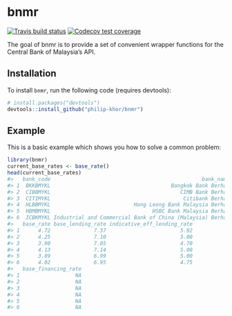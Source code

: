 
<!-- README.md is generated from README.Rmd. Please edit that file -->

# bnmr

<!-- badges: start -->

[![Travis build
status](https://travis-ci.org/philip-khor/bnmr.svg?branch=master)](https://travis-ci.org/philip-khor/bnmr)
[![Codecov test
coverage](https://codecov.io/gh/philip-khor/bnmr/branch/master/graph/badge.svg)](https://codecov.io/gh/philip-khor/bnmr?branch=master)
<!-- badges: end -->

The goal of bnmr is to provide a set of convenient wrapper functions for
the Central Bank of Malaysia’s API.

## Installation

To install `bnmr`, run the following code (requires devtools):

``` r
# install.packages("devtools")
devtools::install_github("philip-khor/bnmr")
```

## Example

This is a basic example which shows you how to solve a common problem:

``` r
library(bnmr)
current_base_rates <- base_rate()
head(current_base_rates)
#>   bank_code                                                 bank_name
#> 1  BKKBMYKL                                       Bangkok Bank Berhad
#> 2  CIBBMYKL                                          CIMB Bank Berhad
#> 3  CITIMYKL                                           Citibank Berhad
#> 4  HLBBMYKL                           Hong Leong Bank Malaysia Berhad
#> 5  HBMBMYKL                                 HSBC Bank Malaysia Berhad
#> 6  ICBKMYKL Industrial and Commercial Bank of China (Malaysia) Berhad
#>   base_rate base_lending_rate indicative_eff_lending_rate
#> 1      4.72              7.37                        5.92
#> 2      4.25              7.10                        5.00
#> 3      3.90              7.05                        4.70
#> 4      4.13              7.14                        5.00
#> 5      3.89              6.99                        5.00
#> 6      4.02              6.95                        4.75
#>   base_financing_rate
#> 1                  NA
#> 2                  NA
#> 3                  NA
#> 4                  NA
#> 5                  NA
#> 6                  NA
```
